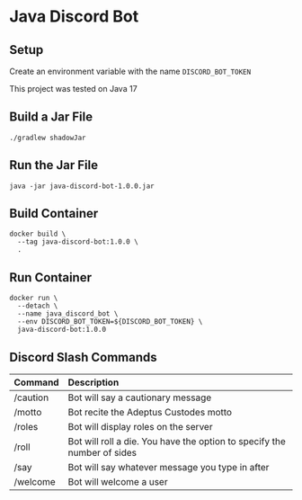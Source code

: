 # Java Discord Bot

## Setup
Create an environment variable with the name `DISCORD_BOT_TOKEN`

This project was tested on Java 17

## Build a Jar File
```shell
./gradlew shadowJar
```

## Run the Jar File
```shell
java -jar java-discord-bot-1.0.0.jar
```

## Build Container
```shell
docker build \
  --tag java-discord-bot:1.0.0 \
  .
```

## Run Container
```shell
docker run \
  --detach \
  --name java_discord_bot \
  --env DISCORD_BOT_TOKEN=${DISCORD_BOT_TOKEN} \
  java-discord-bot:1.0.0
```

## Discord Slash Commands
| Command  | Description                                                              |
|:---------|:-------------------------------------------------------------------------|
| /caution | Bot will say a cautionary message                                        | 
| /motto   | Bot recite the Adeptus Custodes motto                                    |
| /roles   | Bot will display roles on the server                                     | 
| /roll    | Bot will roll a die. You have the option to specify the number of sides  |
| /say     | Bot will say whatever message you type in after                          |
| /welcome | Bot will welcome a user                                                  |

